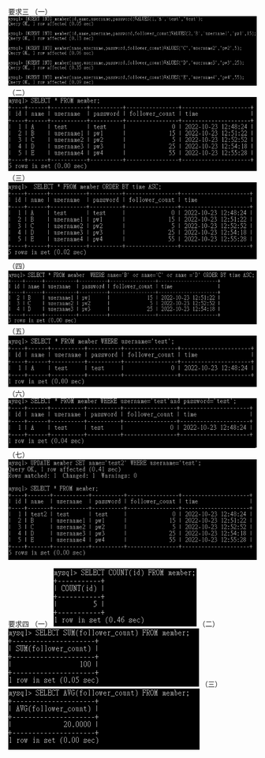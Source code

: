 要求三
（一）
![image](https://github.com/yslsy/test/blob/main/week-5/image/1.png)
（二）
![image](https://github.com/yslsy/test/blob/main/week-5/image/2.png)
（三）
![image](https://github.com/yslsy/test/blob/main/week-5/image/3.png)
（四）
![image](https://github.com/yslsy/test/blob/main/week-5/image/4.png)
（五）
![image](https://github.com/yslsy/test/blob/main/week-5/image/5.png)
（六）
![image](https://github.com/yslsy/test/blob/main/week-5/image/6.png)
（七）
![image](https://github.com/yslsy/test/blob/main/week-5/image/7.png)

要求四
（一）
![image](https://github.com/yslsy/test/blob/main/week-5/image/8.png)
（二）
![image](https://github.com/yslsy/test/blob/main/week-5/image/9.png)
（三）
![image](https://github.com/yslsy/test/blob/main/week-5/image/10.png)
